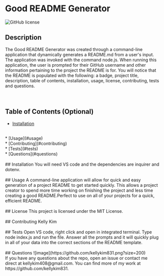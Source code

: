 
 # Good README Generator

 ![GitHub license](https://img.shields.io/badge/license-MIT-purple.svg)
 
 ## Description 
 The Good README Generator was created through a command-line application that dynamically generates a README.md from a user's input. The application was invoked with the command node.js. When running this application, the user is prompted for their GitHub username and other information pertaining to the project the README is for. You will notice that the README is populated with the following: a badge, project title, description, table of contents, installation, usage, license, contributing, tests and questions.
 <br>
 <br>
 <br>
 ## Table of Contents (Optional)
 * [Installation](#installation)
 <br>
 * [Usage](#usage)
 <br>
 * [Contributing](#contributing)
 <br>
 * [Tests](#tests)
 <br>
 * [Questions](#questions)
 <br>
 <br>
 ## Installation
 You will need VS code and the dependencies are inquirer and dotenv.
 <br>
 <br>
 ## Usage 
 A command-line application will allow for quick and easy generation of a project README to get started quickly. This allows a project creator to spend more time working on finishing the project and less time creating a good README.Perfect to use on all of your projects for a quick, efficient README.
 <br>
 <br>
 ## License
 This project is licensed under the MIT License.
 <br>
 <br>
 ## Contributing
 Kelly Kim
 <br>
 <br>
 ## Tests
 Open VS code, right click and open in integrated terminal. Type node index.js and run the file. Answer all the prompts and it will quickly plug in all of your data into the correct sections of the README template. 
 <br>
 <br>
 ## Questions
 ![image](https://github.com/kellykim831.png?size=200)
 <br>
 If you have any questions about the repo, open an issue or contact me direct at kellykim408@gmail.com. You can find more of my work at https://github.com/kellykim831.
